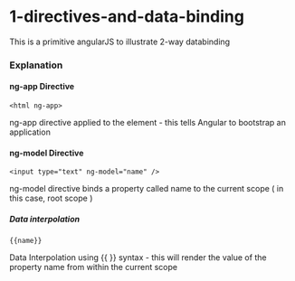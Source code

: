 # 1-directives-and-data-binding
This is a primitive angularJS to illustrate 2-way databinding

### Explanation

#### ng-app Directive
`<html ng-app>`

ng-app directive applied to the <html> element - this tells Angular to bootstrap an application 

#### ng-model Directive

`<input type="text" ng-model="name" />`

ng-model directive binds a property called name to the current scope ( in this case, root scope )

##### Data interpolation

`{{name}}`

Data Interpolation using {{ }} syntax - this will render the value of the property name from within the current scope
